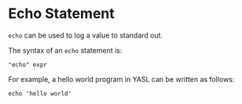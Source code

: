 # Echo Statement

`echo` can be used to log a value to standard out.

The syntax of an `echo` statement is:

`"echo" expr`

For example, a hello world program in YASL can be written as follows:

```
echo 'hello world'

```
